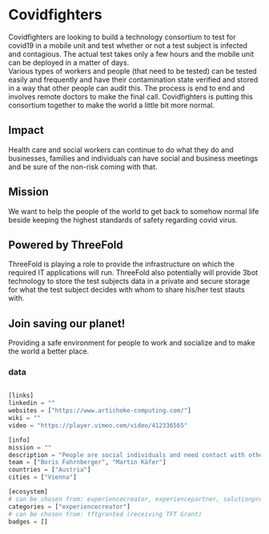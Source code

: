 # Covidfighters

Covidfighters are looking to build a technology consortium to test for covid19 in a mobile unit and test whether or not a test subject is infected and contagious. The actual test takes only a few hours and the mobile unit can be deployed in a matter of days.  
Various types of workers and people (that need to be tested) can be tested easily and frequently and have their contamination state verified and stored in a way that other people can audit this.  The process is end to end and involves remote doctors to make the final call. Covidfighters is putting this consortium together to make the world a little bit more normal. 

## Impact

Health care and social workers can continue to do what they do and businesses, families and individuals can have social and business meetings and be sure of the non-risk coming with that.

## Mission

We want to help the people of the world to get back to somehow normal life beside keeping the highest standards of safety regarding covid virus.

## Powered by ThreeFold

ThreeFold is playing a role to provide the infrastructure on which the required IT applications will run. ThreeFold also potentially will provide 3bot technology to store the test subjects data in a private and secure storage for what the test subject decides with whom to share his/her test stauts with.

## Join saving our planet!

Providing a safe environment for people to work and socialize and to make the world a better place.


### data

```python

[links]
linkedin = ""
websites = ["https://www.artichoke-computing.com/"]
wiki = ""
video = "https://player.vimeo.com/video/412336565"

[info]
mission = ""
description = "People are social individuals and need contact with others. On the other hand, pandemic situations like now with corona are super dangerous especially to the weakest and older people. We need to help in both ways - re-gaining social life and staying healthy.Threefold could be a great partner for the identification of individuals and secure transmission of data. It is one of very few serious alternatives that are not owned by states or governments.Both data security and storage capabilities provided by ThreeFold will be used. We will provide people with individual 3bots, so they would be identified before getting their attests."
team = ["Boris Fahrnberger", "Martin Käfer"]
countries = ["Austria"]
cities = ["Vienna"]

[ecosystem]
# can be chosen from: experiencecreator, experiencepartner, solutionprovider, farmer, systemintegrator
categories = ["experiencecreator"]
# can be chosen from: tftgranted (receiving TFT Grant)
badges = []

```
